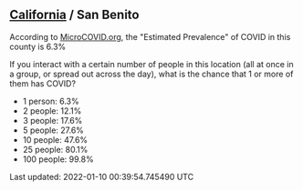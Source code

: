 
## [California](/united-states/california) / San Benito

According to [MicroCOVID.org](http://microcovid.org),
the "Estimated Prevalence" of COVID in this county is 6.3%

If you interact with a certain number of people in this location
(all at once in a group, or spread out across the day), what is the chance that
1 or more of them has COVID?

- 1 person: 6.3%
- 2 people: 12.1%
- 3 people: 17.6%
- 5 people: 27.6%
- 10 people: 47.6%
- 25 people: 80.1%
- 100 people: 99.8%

Last updated: 2022-01-10 00:39:54.745490 UTC

